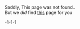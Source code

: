 Saddly, This page was not found..<br>
But we *did* find [this](https://jonnygamer.github.io/404-found) page for you

-1-1-1
